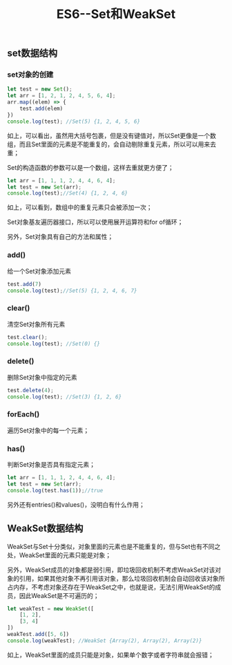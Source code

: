 ﻿---
title: ES6--Set和WeakSet
tags:
- es6
- set
---
## set数据结构
### set对象的创建
```javaScript
let test = new Set();
let arr = [1, 2, 1, 2, 4, 5, 6, 4];
arr.map((elem) => {
    test.add(elem)
})
console.log(test); //Set(5) {1, 2, 4, 5, 6}
```
如上，可以看出，虽然用大括号包裹，但是没有键值对，所以Set更像是一个数组，而且Set里面的元素是不能重复的，会自动剔除重复元素，所以可以用来去重；
<!--more-->
Set的构造函数的参数可以是一个数组，这样去重就更方便了；
```javaScript
let arr = [1, 1, 1, 2, 4, 4, 6, 4];
let test = new Set(arr);
console.log(test);//Set(4) {1, 2, 4, 6}
```
如上，可以看到，数组中的重复元素只会被添加一次；

Set对象基友遍历器接口，所以可以使用展开运算符和for of循环；

另外，Set对象具有自己的方法和属性；

### add()  
给一个Set对象添加元素
```javaScript
test.add(7)
console.log(test);//Set(5) {1, 2, 4, 6, 7}
```
### clear()  
清空Set对象所有元素
```javaScript
test.clear();
console.log(test); //Set(0) {}
```
### delete()
删除Set对象中指定的元素
```javaScript
test.delete(4);
console.log(test); //Set(3) {1, 2, 6}
```
### forEach()
遍历Set对象中的每一个元素；
### has()
判断Set对象是否具有指定元素；
```javaScript
let arr = [1, 1, 1, 2, 4, 4, 6, 4];
let test = new Set(arr);
console.log(test.has(1));//true
```
另外还有entries()和values()，没明白有什么作用；
## WeakSet数据结构
WeakSet与Set十分类似，对象里面的元素也是不能重复的，但与Set也有不同之处，WeakSet里面的元素只能是对象；

另外，WeakSet成员的对象都是弱引用，即垃圾回收机制不考虑WeakSet对该对象的引用，如果其他对象不再引用该对象，那么垃圾回收机制会自动回收该对象所占内存，不考虑对象还存在于WeakSet之中，也就是说，无法引用WeakSet的成员，因此WeakSet是不可遍历的；

```javaScript
let weakTest = new WeakSet([
    [1, 2],
    [3, 4]
])
weakTest.add([5, 6])
console.log(weakTest); //WeakSet {Array(2), Array(2), Array(2)}
```
如上，WeakSet里面的成员只能是对象，如果单个数字或者字符串就会报错；


